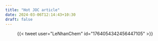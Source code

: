```yaml
---
title: "Hot JOC article"
date: 2024-03-06T12:14:43+10:30
draft: false
---
```


<center>{{< tweet user="LeNhanChem" id="1764054342456447105" >}}</center>

<!--more-->
